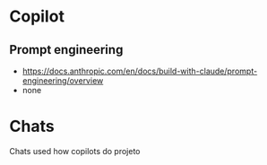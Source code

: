 # Copilot

## Prompt engineering
- https://docs.anthropic.com/en/docs/build-with-claude/prompt-engineering/overview
- none

# Chats
Chats used how copilots do projeto 


